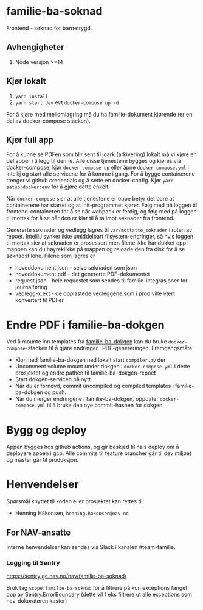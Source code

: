 # familie-ba-soknad

Frontend - søknad for barnetrygd.

## Avhengigheter
1. Node versjon >=14

## Kjør lokalt


1. `yarn install`
2. `yarn start:dev` evt `docker-compose up -d`

For å kjøre med mellomlagring må du ha familie-dokument kjørende (er en del av docker-compose stacken). 

## Kjør full app
For å kunne se PDFen som blir sent til joark (arkivering) lokalt må vi kjøre en del apper i tillegg til denne.
Alle disse tjenestene bygges og kjøres via docker-compose, kjør `docker-compose up` eller åpne `docker-compose.yml`
i intellij og start alle servicene for å komme i gang. For å bygge containerene trenger vi github credentials
og å sette en docker-config. Kjør `yarn setup:docker:env` for å gjøre dette enkelt.

Når `docker-compose` sier at alle tjenestene er oppe betyr det bare at containerene har startet og at init-programmet
kjører. Følg med på loggen til frontend-containeren for å se når webpack er ferdig, og følg med på loggen til mottak
for å se når den er klar til å ta imot søknader fra frontend.

Genererte søknader og vedlegg lagres til `var/mottatte_soknader` i roten av repoet. IntelliJ synker ikke umiddelbart
filsystem-endringer, så hvis loggen til mottak sier at søknaden er prosessert men filene ikke har dukket opp i mappen
kan du høyreklikke på mappen og reloade den fra disk for å se søknadsfilene. Filene som lagres er

* hoveddokument.json - selve søknaden som json
* hoveddokument.pdf - det genererte PDF-dokumentet
* request.json - hele requestet som sendes til familie-integrasjoner for journalføring
* vedlegg-x.ext - de opplastede vedleggene som i prod ville vært konvertert til PDFer

# Endre PDF i familie-ba-dokgen
Ved å mounte inn templates fra [familie-ba-dokgen](https://github.com/navikt/familie-ba-dokgen) kan du bruke
`docker-compose`-stacken til å gjøre endringer i PDF-genereringen. Fremgangsmåte:

* Klon ned familie-ba-dokgen ned lokalt start `compiler.py` der
* Uncomment volume mount under dokgen i `docker-compose.yml` i dette prosjektet og endre pathen til familie-ba-dokgen-repoet
* Start dokgen-servicen på nytt
* Når du er fornøyd, commit uncompiled og compiled templates i familie-ba-dokgen og push.
* Når du merger endringene i familie-ba-dokgen, oppdater `docker-compose.yml` til å bruke den nye commit-hashen for dokgen

# Bygg og deploy
Appen bygges hos github actions, og gir beskjed til nais deploy om å deployere appen i gcp. Alle commits til feature brancher går til dev miljøet og master går til produksjon.

# Henvendelser

Spørsmål knyttet til koden eller prosjektet kan rettes til:

* Henning Håkonsen, `henning.hakonsen@nav.no`

## For NAV-ansatte

Interne henvendelser kan sendes via Slack i kanalen #team-familie.


### Logging til Sentry
https://sentry.gc.nav.no/nav/familie-ba-soknad/

Bruk tag ``` scope:familie-ba-soknad ``` for å filtrere på kun exceptions fanget opp av Sentry.ErrorBoundary (dette vil f eks filtrere ut alle exceptions som nav-dokoratøren kaster)
